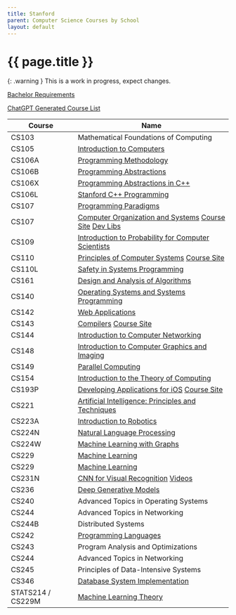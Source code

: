 ```yaml
---
title: Stanford
parent: Computer Science Courses by School
layout: default
---
```


# {{ page.title }}

{: .warning }
This is a work in progress, expect changes.

[Bachelor Requirements](https://archived-bulletin.stanford.mobi/schoolofengineering/computerscience/#bachelortext)

[ChatGPT Generated Course List](./chatgpt-stanford.html)

| Course            | Name                                                                                                                                                                                                              |
| ----------------- | ----------------------------------------------------------------------------------------------------------------------------------------------------------------------------------------------------------------- |
| CS103             | Mathematical Foundations of Computing                                                                                                                                                                             |
| CS105             | [Introduction to Computers](https://www.youtube.com/playlist?list=PLoROMvodv4rPzLcXBhbCFt8ahPrQGFSmN)                                                                                                             |
| CS106A            | [Programming Methodology](./stanford-cs106a.html)                                                                                                                                                                 |
| CS106B            | [Programming Abstractions](./stanford-cs106b.html)                                                                                                                                                                |
| CS106X            | [Programming Abstractions in C++](./stanford-cs106bx.html)                                                                                                                                                        |
| CS106L            | [Stanford C++ Programming](./stanford-cs106l.html)                                                                                                                                                                |
| CS107             | [Programming Paradigms](https://see.stanford.edu/course/cs107)                                                                                                                                                    |
| CS107             | [Computer Organization and Systems](https://www.youtube.com/playlist?list=PLoCMsyE1cvdWivlV-39KKsBKUX-4DvraN) [Course Site](https://web.stanford.edu/class/cs107/) [Dev Libs](http://www.martinstepp.com/cppdoc/) |
| CS109             | [Introduction to Probability for Computer Scientists](https://www.youtube.com/watch?v=2MuDZIAzBMY&list=PLoROMvodv4rOpr_A7B9SriE_iZmkanvUg)                                                                        |
| CS110             | [Principles of Computer Systems](https://www.youtube.com/playlist?list=PLu77E6J7s6Ko3Ft4XcOX1yKW6iX3eEFqS) [Course Site](https://web.stanford.edu/class/archive/cs/cs110/cs110.1204/)                             |
| CS110L            | [Safety in Systems Programming](https://www.youtube.com/@RyanEberhardt)                                                                                                                                           |
| CS161             | [Design and Analysis of Algorithms](https://www.youtube.com/playlist?list=PLyhSTP3Z5_mZ8krUa2JsvL7V755ogHgkK)                                                                                                     |
| CS140             | [Operating Systems and Systems Programming](https://web.stanford.edu/class/archive/cs/cs140/cs140.1088/)                                                                                                          |
| CS142             | [Web Applications](https://web.stanford.edu/class/cs142/lectures.html)                                                                                                                                            |
| CS143             | [Compilers](https://archive.org/details/academictorrents_b7579be97c2f01e4efadb0b6b06f0d071afeaac9) [Course Site](https://web.stanford.edu/class/cs143/)                                                           |
| CS144             | [Introduction to Computer Networking](https://www.youtube.com/playlist?list=PLoCMsyE1cvdWKsLVyf6cPwCLDIZnOj0NS)                                                                                                   |
| CS148             | [Introduction to Computer Graphics and Imaging](https://web.stanford.edu/class/cs148/index.html)                                                                                                                  |
| CS149             | [Parallel Computing](https://www.youtube.com/playlist?list=PLoROMvodv4rMp7MTFr4hQsDEcX7Bx6Odp)                                                                                                                    |
| CS154             | [Introduction to the Theory of Computing](https://www.youtube.com/playlist?list=PLjG2IDGftWft9Y11xC0sfgeT5jyTJqB-i)                                                                                               |
| CS193P            | [Developing Applications for iOS](https://www.youtube.com/@StanfordCS193p) [Course Site](https://cs193p.sites.stanford.edu/2023)                                                                                  |
| CS221             | [Artificial Intelligence: Principles and Techniques](https://www.youtube.com/watch?v=J8Eh7RqggsU&list=PLoROMvodv4rO1NB9TD4iUZ3qghGEGtqNX)                                                                         |
| CS223A            | [Introduction to Robotics](https://see.stanford.edu/Course/CS223A)                                                                                                                                                |
| CS224N            | [Natural Language Processing](https://www.youtube.com/playlist?list=PLoROMvodv4rMFqRtEuo6SGjY4XbRIVRd4)                                                                                                           |
| CS224W            | [Machine Learning with Graphs](https://www.youtube.com/watch?v=JAB_plj2rbA)                                                                                                                                       |
| CS229             | [Machine Learning](https://www.youtube.com/watch?v=jGwO_UgTS7I&list=PLoROMvodv4rMiGQp3WXShtMGgzqpfVfbU)                                                                                                           |
| CS229             | [Machine Learning](https://see.stanford.edu/Course/CS229)                                                                                                                                                         |
| CS231N            | [CNN for Visual Recognition](https://cs231n.stanford.edu/) [Videos](https://www.youtube.com/playlist?list=PL3FW7Lu3i5JvHM8ljYj-zLfQRF3EO8sYv)                                                                     |
| CS236             | [Deep Generative Models](https://www.youtube.com/watch?v=XZ0PMRWXBEU&list=PLoROMvodv4rPOWA-omMM6STXaWW4FvJT8)                                                                                                     |
| CS240             | Advanced Topics in Operating Systems                                                                                                                                                                              |
| CS244             | Advanced Topics in Networking                                                                                                                                                                                     |
| CS244B            | Distributed Systems                                                                                                                                                                                               |
| CS242             | [Programming Languages](https://stanford-cs242.github.io/f19/)                                                                                                                                                    |
| CS243             | Program Analysis and Optimizations                                                                                                                                                                                |
| CS244             | Advanced Topics in Networking                                                                                                                                                                                     |
| CS245             | Principles of Data-Intensive Systems                                                                                                                                                                              |
| CS346             | [Database System Implementation](https://web.stanford.edu/class/cs346/2015/)                                                                                                                                      |
| STATS214 / CS229M | [Machine Learning Theory](https://web.stanford.edu/class/stats214/)                                                                                                                                               |
